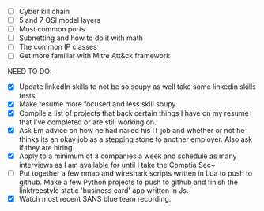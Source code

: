 
- [ ] Cyber kill chain
- [ ] 5 and 7 OSI model layers
- [ ] Most common ports
- [ ] Subnetting and how to do it with math
- [ ] The common IP classes
- [ ] Get more familiar with Mitre Att&ck framework

NEED TO DO:
- [x] Update linkedIn skills to not be so soupy as well take some linkedin skills tests.
- [x] Make resume more focused and less skill soupy.
- [x] Compile a list of projects that back certain things I have on my resume that I've completed or are still working on.
- [x] Ask Em advice on how he had nailed his IT job and whether or not he thinks its an okay job as a stepping stone to another employer. Also ask if they are hiring.
- [x] Apply to a minimum of 3 companies a week and schedule as many interviews as I am available for until I take the Comptia Sec+
- [ ] Put together a few nmap and wireshark scripts written in Lua to push to github. Make a few Python projects to push to github and finish the linktreestyle static 'business card' app written in Js.
- [x] Watch most recent SANS blue team recording.
